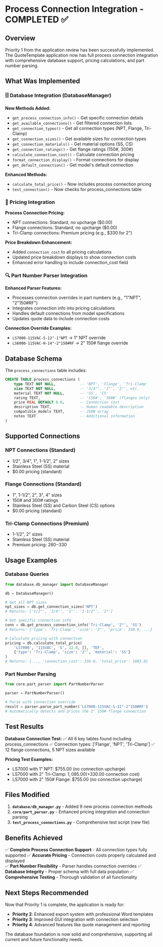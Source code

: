 # Process Connection Integration - COMPLETED ✅

## Overview
Priority 1 from the application review has been successfully implemented. The QuoteTemplate application now has full process connection integration with comprehensive database support, pricing calculations, and part number parsing.

## What Was Implemented

### 🗄️ Database Integration (DatabaseManager)

**New Methods Added:**
- `get_process_connection_info()` - Get specific connection details
- `get_available_connections()` - Get filtered connection lists
- `get_connection_types()` - Get all connection types (NPT, Flange, Tri-Clamp)
- `get_connection_sizes()` - Get available sizes for connection types
- `get_connection_materials()` - Get material options (SS, CS)
- `get_connection_ratings()` - Get flange ratings (150#, 300#)
- `calculate_connection_cost()` - Calculate connection pricing
- `format_connection_display()` - Format connections for display
- `get_default_connection()` - Get model's default connection

**Enhanced Methods:**
- `calculate_total_price()` - Now includes process connection pricing
- `test_connection()` - Now checks for process_connections table

### 🧮 Pricing Integration

**Process Connection Pricing:**
- NPT connections: Standard, no upcharge ($0.00)
- Flange connections: Standard, no upcharge ($0.00)  
- Tri-Clamp connections: Premium pricing (e.g., $330 for 2")

**Price Breakdown Enhancement:**
- Added `connection_cost` to all pricing calculations
- Updated price breakdown displays to show connection costs
- Enhanced error handling to include connection_cost field

### 🔍 Part Number Parser Integration

**Enhanced Parser Features:**
- Processes connection overrides in part numbers (e.g., "1"NPT", "2"150#RF")
- Integrates connection info into pricing calculations
- Handles default connections from model specifications
- Updates quote data to include connection costs

**Connection Override Examples:**
- `LS7000-115VAC-S-12"-1"NPT` → 1" NPT override
- `LS6000-115VAC-H-14"-2"150#RF` → 2" 150# flange override

## Database Schema

The `process_connections` table includes:
```sql
CREATE TABLE process_connections (
    type TEXT NOT NULL,           -- 'NPT', 'Flange', 'Tri-Clamp'
    size TEXT NOT NULL,           -- '3/4"', '1"', '2"', etc.
    material TEXT NOT NULL,       -- 'SS', 'CS'
    rating TEXT,                  -- '150#', '300#' (flanges only)
    price REAL DEFAULT 0.0,       -- Connection cost
    description TEXT,             -- Human readable description
    compatible_models TEXT,       -- JSON array
    notes TEXT                    -- Additional information
)
```

## Supported Connections

### NPT Connections (Standard)
- 1/2", 3/4", 1", 1-1/2", 2" sizes
- Stainless Steel (SS) material
- $0.00 pricing (standard)

### Flange Connections (Standard)
- 1", 1-1/2", 2", 3", 4" sizes
- 150# and 300# ratings
- Stainless Steel (SS) and Carbon Steel (CS) options
- $0.00 pricing (standard)

### Tri-Clamp Connections (Premium)
- 1-1/2", 2" sizes  
- Stainless Steel (SS) material
- Premium pricing: $280-$330

## Usage Examples

### Database Queries
```python
from database.db_manager import DatabaseManager

db = DatabaseManager()

# Get all NPT sizes
npt_sizes = db.get_connection_sizes('NPT')
# Returns: ['1/2"', '3/4"', '1"', '1-1/2"', '2"']

# Get specific connection info
conn = db.get_process_connection_info('Tri-Clamp', '2"', 'SS')
# Returns: {'type': 'Tri-Clamp', 'size': '2"', 'price': 330.0, ...}

# Calculate pricing with connection
pricing = db.calculate_total_price(
    'LS7000', '115VAC', 'S', 12.0, [], 'TEF',
    {'type': 'Tri-Clamp', 'size': '2"', 'material': 'SS'}
)
# Returns: {..., 'connection_cost': 330.0, 'total_price': 1085.0}
```

### Part Number Parsing
```python
from core.part_parser import PartNumberParser

parser = PartNumberParser()

# Parse with connection override
result = parser.parse_part_number('LS7000-115VAC-S-12"-2"150#RF')
# Automatically detects and prices the 2" 150# flange connection
```

## Test Results

**Database Connection Test:**
✅ All 6 key tables found including process_connections
✅ Connection types: ['Flange', 'NPT', 'Tri-Clamp']
✅ 12 flange connections, 5 NPT sizes available

**Pricing Test Examples:**
- LS7000 with 1" NPT: $755.00 (no connection upcharge)
- LS7000 with 2" Tri-Clamp: $1,085.00 (+$330.00 connection cost)
- LS7000 with 2" 150# Flange: $755.00 (no connection upcharge)

## Files Modified

1. **`database/db_manager.py`** - Added 9 new process connection methods
2. **`core/part_parser.py`** - Enhanced pricing integration and connection parsing
3. **`test_process_connections.py`** - Comprehensive test script (new file)

## Benefits Achieved

✅ **Complete Process Connection Support** - All connection types fully supported
✅ **Accurate Pricing** - Connection costs properly calculated and displayed  
✅ **Part Number Flexibility** - Parser handles connection overrides
✅ **Database Integrity** - Proper schema with full data population
✅ **Comprehensive Testing** - Thorough validation of all functionality

## Next Steps Recommended

Now that Priority 1 is complete, the application is ready for:
- **Priority 2**: Enhanced export system with professional Word templates
- **Priority 3**: Improved GUI integration with connection selection
- **Priority 4**: Advanced features like quote management and reporting

The database foundation is now solid and comprehensive, supporting all current and future functionality needs. 